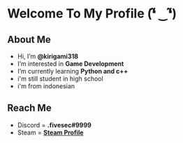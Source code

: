 # Welcome To My Profile (❛̃ ‿❛̃)

## About Me
- Hi, I’m **@kirigami318**
- I’m interested in **Game Development**
- I’m currently learning **Python and c++**
- i'm still student in high school
- i'm from indonesian

## Reach Me
- Discord = **.fivesec#9999**
- Steam = **[Steam Profile](https://steamcommunity.com/id/kirigami318/)**

<!---
kirigami318/kirigami318 is a ✨ special ✨ repository because its `README.md` (this file) appears on your GitHub profile.
You can click the Preview link to take a look at your changes.
--->
